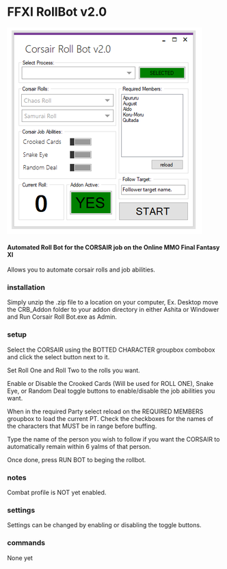 FFXI RollBot v2.0
=============

![Image of Rolltracker](Rollbot_v2.png)

#### Automated Roll Bot for the CORSAIR job on the Online MMO Final Fantasy XI
Allows you to automate corsair rolls and job abilities.

### installation
Simply unzip the .zip file to a location on your computer, Ex. Desktop move the CRB_Addon folder to your addon directory in either Ashita or Windower and Run Corsair Roll Bot.exe as Admin.

### setup
Select the CORSAIR using the BOTTED CHARACTER groupbox combobox and click the select button next to it.

Set Roll One and Roll Two to the rolls you want.

Enable or Disable the Crooked Cards (Will be used for ROLL ONE), Snake Eye, or Random Deal toggle buttons to enable/disable the job abilities you want.

When in the required Party select reload on the REQUIRED MEMBERS groupbox to load the current PT. Check the checkboxes for the names of the characters that MUST be in range before buffing.

Type the name of the person you wish to follow if you want the CORSAIR to automatically remain within 6 yalms of that person.

Once done, press RUN BOT to beging the rollbot.


### notes
Combat profile is NOT yet enabled.

### settings
Settings can be changed by enabling or disabling the toggle buttons.

### commands
None yet
